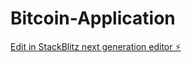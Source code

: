 # Bitcoin-Application

[Edit in StackBlitz next generation editor ⚡️](https://stackblitz.com/~/github.com/Brajendra1190/Bitcoin-Application)